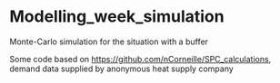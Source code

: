 # Modelling_week_simulation

Monte-Carlo simulation for the situation with a buffer

Some code based on https://github.com/nCorneille/SPC_calculations,
demand data supplied by anonymous heat supply company 
